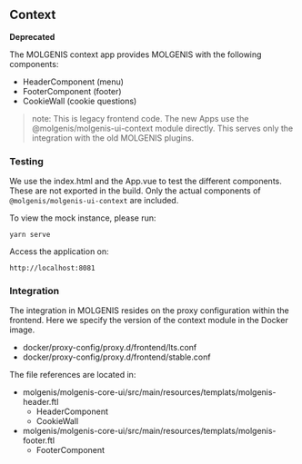 ## Context
**Deprecated**

The MOLGENIS context app provides MOLGENIS with the following components:

- HeaderComponent (menu)
- FooterComponent (footer)
- CookieWall (cookie questions)

> note: This is legacy frontend code. The new Apps use the @molgenis/molgenis-ui-context module directly. This serves only the integration with the old MOLGENIS plugins.

### Testing
We use the index.html and the App.vue to test the different components. These are not exported in the build. Only the actual components of ```@molgenis/molgenis-ui-context``` are included.

To view the mock instance, please run:

```yarn serve```

Access the application on:

```http://localhost:8081```

### Integration
The integration in MOLGENIS resides on the proxy configuration within the frontend. Here we specify the version of the context module in the Docker image.
- docker/proxy-config/proxy.d/frontend/lts.conf
- docker/proxy-config/proxy.d/frontend/stable.conf

The file references are located in:

- molgenis/molgenis-core-ui/src/main/resources/templats/molgenis-header.ftl
  - HeaderComponent
  - CookieWall
- molgenis/molgenis-core-ui/src/main/resources/templats/molgenis-footer.ftl
  - FooterComponent